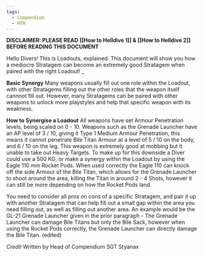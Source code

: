 ```yaml
---
tags:
  - Compendium
  - HTH
---
```

**DISCLAIMER: PLEASE READ** 
**[[How to Helldive 1]] & [[How to Helldive 2]]**
**BEFORE READING THIS DOCUMENT** 

Hello Divers! This is Loadouts, explained. This document will show you how a mediocre Stratagem can become an extremely good Stratagem when paired with the right Loadout! _

**Basic Synergy**
Many weapons usually fill out one role within the Loadout, with other Stratagems filling out the other roles that the weapon itself cannnot fill out. However, many Stratagems can be paired with other weapons to unlock more playstyles and help that specific weapon with its weakness. 

**How to Synergise a Loadout**
All weapons have set Armour Penetration levels, being scaled on 0 - 10. Weapons such as the Grenade Launcher have an AP level of 3 / 10, giving it Type 1 Medium Armour Penetration, this means it cannot penetrate Bile Titan Armour at a level of 5 / 10 on the body, and 6 / 10 on the leg. This weapon is extremely good at mobbing but it unable to take out Heavy Targets. To make up for this downside a Diver could use a 500 KG, or make a synergy within the Loadout by using the Eagle 110 mm Rocket Pods. When used correctly the Eagle 110 can knock off the side Armour of the Bile Titan, which allows for the Grenade Launcher to shoot around the area, killing the Titan in around 2 - 4 Shots, however it can still be more depending on how the Rocket Pods land. 

You need to consider all pros on cons of a specific Stratagem, and pair it up with another Stratagem that can help fill out a small gap within the area you need filling out, as well as filling out another area. An example would be the GL-21 Grenade Launcher given in the prior paragraph - The Grenade Launcher can damage Bile Titans but only the Bile Sack, however when using the Rocket Pods correctly, the Grenade Launcher can directly damage the Bile Titan. (edited)

*Credit*
Written by Head of Compendium SGT Styanax 